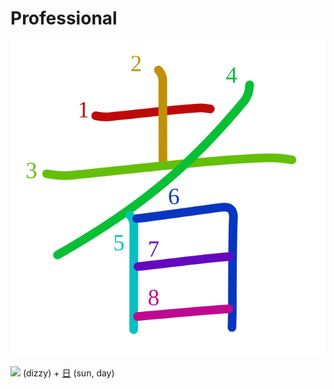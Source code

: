 # Professional
![8005](Kanji/kanji-colorize/8005.svg)

[![](http://www.kanjidamage.com/assets/radsmall/dizzy-1cd0f1562811fc897526b7bfc4bacd8c965ac7b644183351daa2324c62f26f60.jpg)](http://www.kanjidamage.com/kanji/252-dizzy) (dizzy) + [日](Kanji/kanji-dict/日.md) (sun, day)